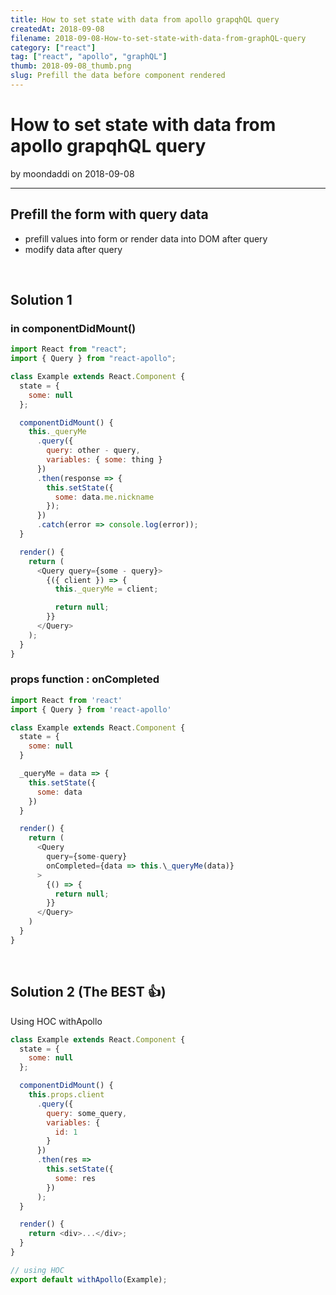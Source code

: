 ```yaml
---
title: How to set state with data from apollo grapqhQL query
createdAt: 2018-09-08
filename: 2018-09-08-How-to-set-state-with-data-from-graphQL-query
category: ["react"]
tag: ["react", "apollo", "graphQL"]
thumb: 2018-09-08_thumb.png
slug: Prefill the data before component rendered
---
```


# How to set state with data from apollo grapqhQL query

by moondaddi on 2018-09-08

---

## Prefill the form with query data

- prefill values into form or render data into DOM after query
- modify data after query

<br />

## Solution 1

### in componentDidMount()

```javascript
import React from "react";
import { Query } from "react-apollo";

class Example extends React.Component {
  state = {
    some: null
  };

  componentDidMount() {
    this._queryMe
      .query({
        query: other - query,
        variables: { some: thing }
      })
      .then(response => {
        this.setState({
          some: data.me.nickname
        });
      })
      .catch(error => console.log(error));
  }

  render() {
    return (
      <Query query={some - query}>
        {({ client }) => {
          this._queryMe = client;

          return null;
        }}
      </Query>
    );
  }
}
```

### props function : onCompleted

```javascript
import React from 'react'
import { Query } from 'react-apollo'

class Example extends React.Component {
  state = {
    some: null
  }

  _queryMe = data => {
    this.setState({
      some: data
    })
  }

  render() {
    return (
      <Query
        query={some-query}
        onCompleted={data => this.\_queryMe(data)}
      >
        {() => {
          return null;
        }}
      </Query>
    )
  }
}
```

<br />

## Solution 2 (The BEST 👍)

Using HOC withApollo

```javascript
class Example extends React.Component {
  state = {
    some: null
  };

  componentDidMount() {
    this.props.client
      .query({
        query: some_query,
        variables: {
          id: 1
        }
      })
      .then(res =>
        this.setState({
          some: res
        })
      );
  }

  render() {
    return <div>...</div>;
  }
}

// using HOC
export default withApollo(Example);
```
